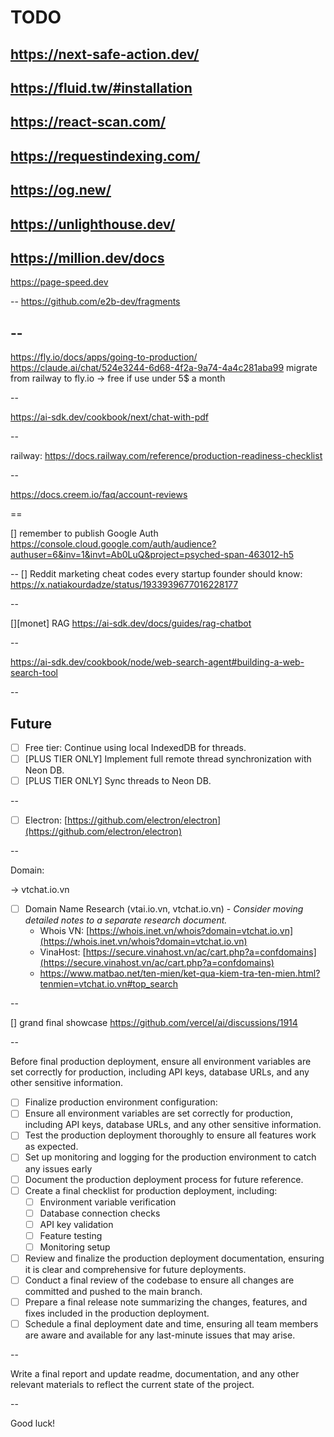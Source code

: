 # TODO

https://next-safe-action.dev/
--
https://fluid.tw/#installation
--

## https://react-scan.com/

## https://requestindexing.com/

## https://og.new/

## https://unlighthouse.dev/

## https://million.dev/docs

https://page-speed.dev

--
https://github.com/e2b-dev/fragments

--
--

https://fly.io/docs/apps/going-to-production/
https://claude.ai/chat/524e3244-6d68-4f2a-9a74-4a4c281aba99
migrate from railway to fly.io
-> free if use under 5$ a month

--

https://ai-sdk.dev/cookbook/next/chat-with-pdf

--

railway: https://docs.railway.com/reference/production-readiness-checklist

--

<https://docs.creem.io/faq/account-reviews>

==

[]
remember to publish Google Auth
<https://console.cloud.google.com/auth/audience?authuser=6&inv=1&invt=Ab0LuQ&project=psyched-span-463012-h5>

--
[] Reddit marketing cheat codes every startup founder should know: <https://x.natiakourdadze/status/1933939677016228177>

--

[][monet] RAG <https://ai-sdk.dev/docs/guides/rag-chatbot>

--

<https://ai-sdk.dev/cookbook/node/web-search-agent#building-a-web-search-tool>

--

## Future

- [ ] Free tier: Continue using local IndexedDB for threads.
- [ ] [PLUS TIER ONLY] Implement full remote thread synchronization with Neon DB.
- [ ] [PLUS TIER ONLY] Sync threads to Neon DB.

--

- [ ] Electron: [https://github.com/electron/electron](https://github.com/electron/electron)

--

Domain:

-> vtchat.io.vn

- [ ] Domain Name Research (vtai.io.vn, vtchat.io.vn) - _Consider moving detailed notes to a separate research document._
    - Whois VN: [https://whois.inet.vn/whois?domain=vtchat.io.vn](https://whois.inet.vn/whois?domain=vtchat.io.vn)
    - VinaHost: [https://secure.vinahost.vn/ac/cart.php?a=confdomains](https://secure.vinahost.vn/ac/cart.php?a=confdomains)
    - <https://www.matbao.net/ten-mien/ket-qua-kiem-tra-ten-mien.html?tenmien=vtchat.io.vn#top_search>

--

[] grand final showcase <https://github.com/vercel/ai/discussions/1914>

--

Before final production deployment, ensure all environment variables are set correctly for production, including API keys, database URLs, and any other sensitive information.

- [ ] Finalize production environment configuration:
- [ ] Ensure all environment variables are set correctly for production, including API keys, database URLs, and any other sensitive information.
- [ ] Test the production deployment thoroughly to ensure all features work as expected.
- [ ] Set up monitoring and logging for the production environment to catch any issues early
- [ ] Document the production deployment process for future reference.
- [ ] Create a final checklist for production deployment, including:
    - [ ] Environment variable verification
    - [ ] Database connection checks
    - [ ] API key validation
    - [ ] Feature testing
    - [ ] Monitoring setup
- [ ] Review and finalize the production deployment documentation, ensuring it is clear and comprehensive for future deployments.
- [ ] Conduct a final review of the codebase to ensure all changes are committed and pushed to the main branch.
- [ ] Prepare a final release note summarizing the changes, features, and fixes included in the production deployment.
- [ ] Schedule a final deployment date and time, ensuring all team members are aware and available for any last-minute issues that may arise.

--

Write a final report and update readme, documentation, and any other relevant materials to reflect the current state of the project.

--

Good luck!
